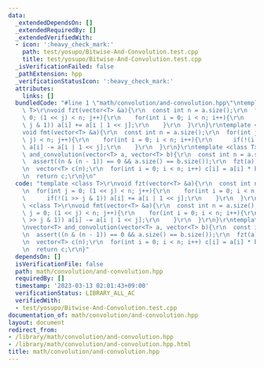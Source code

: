 ```yaml
---
data:
  _extendedDependsOn: []
  _extendedRequiredBy: []
  _extendedVerifiedWith:
  - icon: ':heavy_check_mark:'
    path: test/yosupo/Bitwise-And-Convolution.test.cpp
    title: test/yosupo/Bitwise-And-Convolution.test.cpp
  _isVerificationFailed: false
  _pathExtension: hpp
  _verificationStatusIcon: ':heavy_check_mark:'
  attributes:
    links: []
  bundledCode: "#line 1 \"math/convolution/and-convolution.hpp\"\ntemplate <class\
    \ T>\r\nvoid fzt(vector<T> &a){\r\n  const int n = a.size();\r\n  for(int j =\
    \ 0; (1 << j) < n; j++){\r\n    for(int i = 0; i < n; i++){\r\n      if(!(i >>\
    \ j & 1)) a[i] += a[i | 1 << j];\r\n    }\r\n  }\r\n}\r\ntemplate <class T>\r\n\
    void fmt(vector<T> &a){\r\n  const int n = a.size();\r\n  for(int j = 0; (1 <<\
    \ j) < n; j++){\r\n    for(int i = 0; i < n; i++){\r\n      if(!(i >> j & 1))\
    \ a[i] -= a[i | 1 << j];\r\n    }\r\n  }\r\n}\r\ntemplate <class T>\r\nvector<T>\
    \ and_convolution(vector<T> a, vector<T> b){\r\n  const int n = a.size();\r\n\
    \  assert((n & (n - 1)) == 0 && a.size() == b.size());\r\n  fzt(a);\r\n  fzt(b);\r\
    \n  vector<T> c(n);\r\n  for(int i = 0; i < n; i++) c[i] = a[i] * b[i];\r\n  fmt(c);\r\
    \n  return c;\r\n}\n"
  code: "template <class T>\r\nvoid fzt(vector<T> &a){\r\n  const int n = a.size();\r\
    \n  for(int j = 0; (1 << j) < n; j++){\r\n    for(int i = 0; i < n; i++){\r\n\
    \      if(!(i >> j & 1)) a[i] += a[i | 1 << j];\r\n    }\r\n  }\r\n}\r\ntemplate\
    \ <class T>\r\nvoid fmt(vector<T> &a){\r\n  const int n = a.size();\r\n  for(int\
    \ j = 0; (1 << j) < n; j++){\r\n    for(int i = 0; i < n; i++){\r\n      if(!(i\
    \ >> j & 1)) a[i] -= a[i | 1 << j];\r\n    }\r\n  }\r\n}\r\ntemplate <class T>\r\
    \nvector<T> and_convolution(vector<T> a, vector<T> b){\r\n  const int n = a.size();\r\
    \n  assert((n & (n - 1)) == 0 && a.size() == b.size());\r\n  fzt(a);\r\n  fzt(b);\r\
    \n  vector<T> c(n);\r\n  for(int i = 0; i < n; i++) c[i] = a[i] * b[i];\r\n  fmt(c);\r\
    \n  return c;\r\n}"
  dependsOn: []
  isVerificationFile: false
  path: math/convolution/and-convolution.hpp
  requiredBy: []
  timestamp: '2023-03-13 02:01:43+09:00'
  verificationStatus: LIBRARY_ALL_AC
  verifiedWith:
  - test/yosupo/Bitwise-And-Convolution.test.cpp
documentation_of: math/convolution/and-convolution.hpp
layout: document
redirect_from:
- /library/math/convolution/and-convolution.hpp
- /library/math/convolution/and-convolution.hpp.html
title: math/convolution/and-convolution.hpp
---
```

